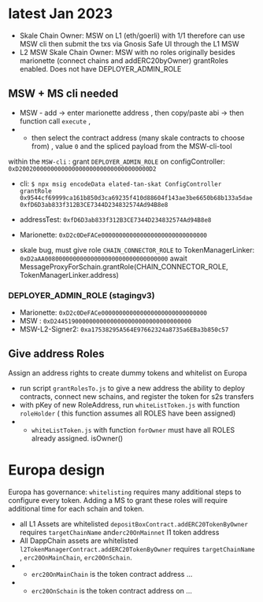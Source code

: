 # latest Jan 2023
- Skale Chain Owner: MSW on L1 (eth/goerli) with 1/1 therefore can use MSW cli then submit the txs via Gnosis Safe UI through the L1 MSW
- L2 MSW Skale Chain Owner: MSW with no roles originally besides marionette (connect chains and addERC20byOwner) grantRoles enabled. Does not have DEPLOYER_ADMIN_ROLE


## MSW + MS cli needed
- MSW - add -> enter marionette address , then copy/paste abi -> then function call `execute` , 
- - then select the contract address (many skale contracts to choose from) , value `0` and the spliced payload from the MSW-cli-tool


within the `MSW-cli` : grant `DEPLOYER_ADMIN_ROLE` on configController: `0xD2002000000000000000000000000000000000D2`

- cli: `$ npx msig encodeData elated-tan-skat ConfigController grantRole 0x9544cf69999ca161b850d3ca69235f410d88604f143ae3be6650b68b133a5dae 0xfD6D3ab833f312B3CE7344D234832574Ad94B8e8`
- addressTest: `0xfD6D3ab833f312B3CE7344D234832574Ad94B8e8`
- Marionette: `0xD2c0DeFACe000000000000000000000000000000`


- skale bug, must give role `CHAIN_CONNECTOR_ROLE` to TokenManagerLinker: `0xD2aAA00800000000000000000000000000000000`
await MessageProxyForSchain.grantRole(CHAIN_CONNECTOR_ROLE, TokenManagerLinker.address)

### DEPLOYER_ADMIN_ROLE (stagingv3)
- Marionette: `0xD2c0DeFACe000000000000000000000000000000`
- MSW : `0xD244519000000000000000000000000000000000`
- MSW-L2-Signer2: `0xa17538295A564E97662324a8735a6EBa3b850c57`


## Give address Roles
Assign an address rights to create dummy tokens and whitelist on Europa
- run script ```grantRolesTo.js``` to give a new address the ability to deploy contracts, connect new schains, and register the token for s2s transfers
- with pKey of new RoleAddress, run ```whiteListToken.js``` with function ```roleHolder``` ( this function assumes all ROLES have been assigned)
- - ```whiteListToken.js``` with function ```forOwner``` must have all ROLES already assigned. isOwner()


# Europa design
Europa has governance: ```whitelisting``` requires many additional steps to configure every token. Adding a MS to grant these roles will require additional time for each schain and token. 
- all L1 Assets are whitelisted ```depositBoxContract.addERC20TokenByOwner``` requires ```targetChainName```  and```erc20OnMainnet``` l1 token address 
- All DappChain assets are whitelisted ```l2TokenManagerContract.addERC20TokenByOwner``` requires ```targetChainName``` , ```erc20OnMainChain```, ```erc20OnSchain```.  
- - ```erc20OnMainChain``` is the token contract address ...
- - ```erc20OnSchain``` is the token contract address on ...
